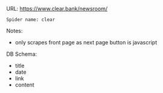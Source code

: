 URL: https://www.clear.bank/newsroom/

    Spider name: clear

Notes:
- only scrapes front page as next page button is javascript

DB Schema:
- title
- date
- link
- content

